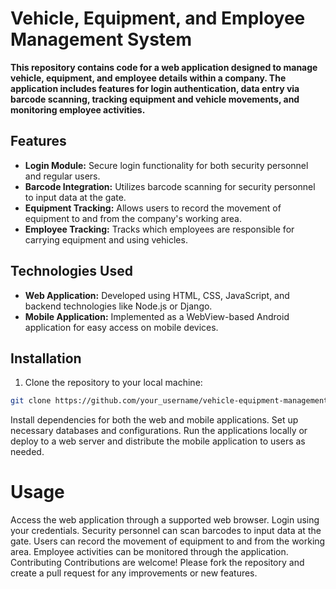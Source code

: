 # Vehicle, Equipment, and Employee Management System

**This repository contains code for a web application designed to manage vehicle, equipment, and employee details within a company. The application includes features for login authentication, data entry via barcode scanning, tracking equipment and vehicle movements, and monitoring employee activities.**

## Features

- **Login Module:** Secure login functionality for both security personnel and regular users.
- **Barcode Integration:** Utilizes barcode scanning for security personnel to input data at the gate.
- **Equipment Tracking:** Allows users to record the movement of equipment to and from the company's working area.
- **Employee Tracking:** Tracks which employees are responsible for carrying equipment and using vehicles.

## Technologies Used

- **Web Application:** Developed using HTML, CSS, JavaScript, and backend technologies like Node.js or Django.
- **Mobile Application:** Implemented as a WebView-based Android application for easy access on mobile devices.

## Installation

1. Clone the repository to your local machine:

```bash
git clone https://github.com/your_username/vehicle-equipment-management.git
```
Install dependencies for both the web and mobile applications.
Set up necessary databases and configurations.
Run the applications locally or deploy to a web server and distribute the mobile application to users as needed.


# Usage
Access the web application through a supported web browser.
Login using your credentials.
Security personnel can scan barcodes to input data at the gate.
Users can record the movement of equipment to and from the working area.
Employee activities can be monitored through the application.
Contributing
Contributions are welcome! Please fork the repository and create a pull request for any improvements or new features.
